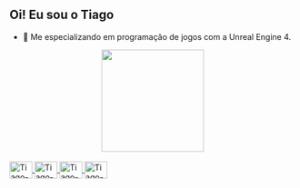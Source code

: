 ## Oi! Eu sou o Tiago


- 🌱 Me especializando em programação de jogos com a Unreal Engine 4.

<body>

<div align="center">
  <a href="https://github.com/TiagoSM">
  <img height="180em" src="https://github-readme-stats.vercel.app/api?username=TiagoSM&show_icons=true&theme=dracula&include_all_commits=true&count_private=true"/>
</div>
  
<div style="display: inline_block"><br>
  <img align="center" alt="Tiago-C" height="30" width="40" src="https://cdn.jsdelivr.net/gh/devicons/devicon/icons/c/c-plain.svg">
  <img align="center" alt="Tiago-Blueprint" height="30" width="40" src="https://cdn.jsdelivr.net/gh/devicons/devicon/icons/unrealengine/unrealengine-original.svg">
  <img align="center" alt="Tiago-Git" height="30" width="40" src="https://cdn.jsdelivr.net/gh/devicons/devicon/icons/git/git-plain-wordmark.svg">
  <img align="center" alt="Tiago-CPP" height="30" width="40" src="https://cdn.jsdelivr.net/gh/devicons/devicon/icons/cplusplus/cplusplus-plain.svg">
</div>
  
  
 ##

  
  </body>
  
